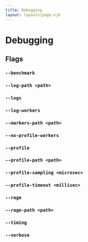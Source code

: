 ```yaml
---
title: Debugging
layout: layouts/page.njk
---
```


# Debugging

## Flags

### `--benchmark`

### `--log-path <path>`

### `--logs`

### `--log-workers`

### `--markers-path <path>`

### `--no-profile-workers`

### `--profile`

### `--profile-path <path>`

### `--profile-sampling <microsec>`

### `--profile-timeout <millisec>`

### `--rage`

### `--rage-path <path>`

### `--timing`

### `--verbose`
